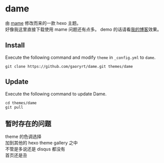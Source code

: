 # dame

由 [mame](https://github.com/chadluo/hexo-theme-mame) 修改而来的一款 hexo 主题。  
好像我这里直接下载使用 mame 问题还有点多。
demo 的话请看[我的博客](http://gaoryrt.github.io)效果。

## Install

Execute the following command and modify `theme` in `_config.yml` to `dame`.

```
git clone https://github.com/gaoryrt/dame.git themes/dame
```

## Update

Execute the following command to update Dame.

```
cd themes/dame
git pull
```


## 暂时存在的问题 

theme 的色调选择  
加到其他的 hexo theme gallery 之中  
不管是多说还是 disqus 都没有  
首页还是丑  